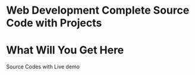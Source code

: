 # Web Development Complete Source Code with Projects 

<h1>What Will You Get Here</h1>
<p>Source Codes with Live demo</p>


